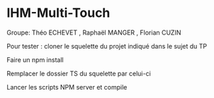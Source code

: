 # IHM-Multi-Touch

Groupe: Théo ECHEVET , Raphaël MANGER , Florian CUZIN

Pour tester : cloner le squelette du projet indiqué dans le sujet du TP

Faire un npm install

Remplacer le dossier TS du squelette par celui-ci

Lancer les scripts NPM server et compile
